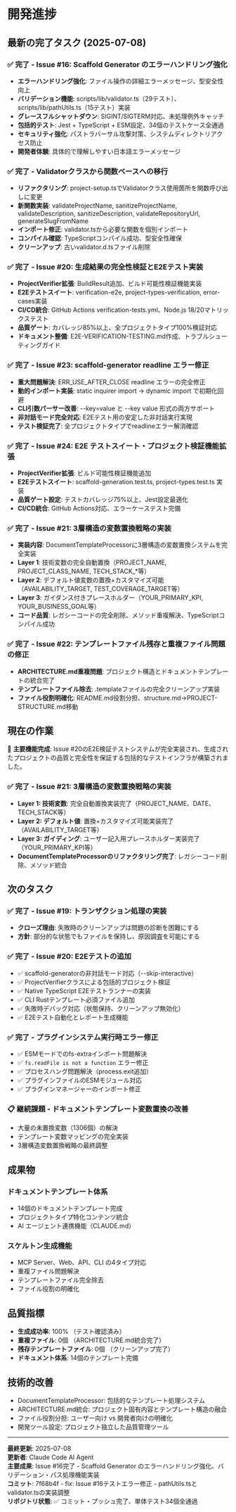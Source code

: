 # 開発進捗

## 最新の完了タスク (2025-07-08)

### ✅ 完了 - Issue #16: Scaffold Generator のエラーハンドリング強化
- **エラーハンドリング強化**: ファイル操作の詳細エラーメッセージ、型安全性向上
- **バリデーション機能**: scripts/lib/validator.ts（29テスト）、scripts/lib/pathUtils.ts（15テスト）実装
- **グレースフルシャットダウン**: SIGINT/SIGTERM対応、未処理例外キャッチ
- **包括的テスト**: Jest + TypeScript + ESM設定、34個のテストケース全通過
- **セキュリティ強化**: パストラバーサル攻撃対策、システムディレクトリアクセス防止
- **開発者体験**: 具体的で理解しやすい日本語エラーメッセージ

### ✅ 完了 - Validatorクラスから関数ベースへの移行
- **リファクタリング**: project-setup.tsでValidatorクラス使用箇所を関数呼び出しに変更
- **新関数実装**: validateProjectName, sanitizeProjectName, validateDescription, sanitizeDescription, validateRepositoryUrl, generateSlugFromName
- **インポート修正**: validator.tsから必要な関数を個別インポート
- **コンパイル確認**: TypeScriptコンパイル成功、型安全性確保
- **クリーンアップ**: 古いvalidator.d.tsファイル削除

### ✅ 完了 - Issue #20: 生成結果の完全性検証とE2Eテスト実装
- **ProjectVerifier拡張**: BuildResult追加、ビルド可能性検証機能実装
- **E2Eテストスイート**: verification-e2e, project-types-verification, error-cases実装
- **CI/CD統合**: GitHub Actions verification-tests.yml、Node.js 18/20マトリックステスト
- **品質ゲート**: カバレッジ85%以上、全プロジェクトタイプ100%検証対応
- **ドキュメント整備**: E2E-VERIFICATION-TESTING.md作成、トラブルシューティングガイド

### ✅ 完了 - Issue #23: scaffold-generator readline エラー修正
- **重大問題解決**: ERR_USE_AFTER_CLOSE readline エラーの完全修正
- **動的インポート実装**: static inquirer import → dynamic import で初期化回避
- **CLI引数パーサー改善**: --key=value と --key value 形式の両方サポート
- **非対話モード完全対応**: E2Eテスト用の安定した非対話実行実現
- **テスト検証完了**: 全プロジェクトタイプでreadlineエラー解消確認

### ✅ 完了 - Issue #24: E2E テストスイート・プロジェクト検証機能拡張
- **ProjectVerifier拡張**: ビルド可能性検証機能追加
- **E2Eテストスイート**: scaffold-generation.test.ts, project-types.test.ts 実装
- **品質ゲート設定**: テストカバレッジ75%以上、Jest設定最適化
- **CI/CD統合**: GitHub Actions対応、エラーケーステスト完備

### ✅ 完了 - Issue #21: 3層構造の変数置換戦略の実装
- **実装内容**: DocumentTemplateProcessorに3層構造の変数置換システムを完全実装
- **Layer 1**: 技術変数の完全自動置換（PROJECT_NAME, PROJECT_CLASS_NAME, TECH_STACK_*等）
- **Layer 2**: デフォルト値変数の置換+カスタマイズ可能（AVAILABILITY_TARGET, TEST_COVERAGE_TARGET等）
- **Layer 3**: ガイダンス付きプレースホルダー（YOUR_PRIMARY_KPI, YOUR_BUSINESS_GOAL等）
- **コード品質**: レガシーコードの完全削除、メソッド重複解決、TypeScriptコンパイル成功

### ✅ 完了 - Issue #22: テンプレートファイル残存と重複ファイル問題の修正
- **ARCHITECTURE.md重複問題**: プロジェクト構造とドキュメントテンプレートの統合完了
- **テンプレートファイル除去**: .templateファイルの完全クリーンアップ実装
- **ファイル役割明確化**: README.md役割分担、structure.md→PROJECT-STRUCTURE.md移動

## 現在の作業

🎉 **主要機能完成**: Issue #20のE2E検証テストシステムが完全実装され、生成されたプロジェクトの品質と完全性を保証する包括的なテストインフラが構築されました。

### ✅ 完了 - Issue #21: 3層構造の変数置換戦略の実装
- **Layer 1: 技術変数**: 完全自動置換実装完了（PROJECT_NAME、DATE、TECH_STACK等）
- **Layer 2: デフォルト値**: 置換+カスタマイズ可能実装完了（AVAILABILITY_TARGET等）
- **Layer 3: ガイディング**: ユーザー記入用プレースホルダー実装完了（YOUR_PRIMARY_KPI等）
- **DocumentTemplateProcessorのリファクタリング完了**: レガシーコード削除、メソッド統合

## 次のタスク

### ✅ 完了 - Issue #19: トランザクション処理の実装
- **クローズ理由**: 失敗時のクリーンアップは問題の診断を困難にする
- **方針**: 部分的な状態でもファイルを保持し、原因調査を可能にする

### ✅ 完了 - Issue #20: E2Eテストの追加  
- ✅ scaffold-generatorの非対話モード対応（--skip-interactive）
- ✅ ProjectVerifierクラスによる包括的プロジェクト検証  
- ✅ Native TypeScript E2Eテストランナーの実装
- ✅ CLI Rustテンプレート必須ファイル追加
- ✅ 失敗時デバッグ対応（状態保持、クリーンアップ無効化）
- ✅ E2Eテスト自動化とレポート生成機能

### ✅ 完了 - プラグインシステム実行時エラー修正
- ✅ ESMモードでのfs-extraインポート問題解決
- ✅ `fs.readFile is not a function` エラー修正
- ✅ プロセスハング問題解決（process.exit追加）
- ✅ プラグインファイルのESMモジュール対応
- ✅ プラグインマネージャーのインポート修正

### 📋 継続課題 - ドキュメントテンプレート変数置換の改善
- 大量の未置換変数（1306個）の解決
- テンプレート変数マッピングの完全実装
- 3層構造変数置換戦略の最終調整

## 成果物

### ドキュメントテンプレート体系
- 14個のドキュメントテンプレート完成
- プロジェクトタイプ特化コンテンツ統合
- AI エージェント連携機能（CLAUDE.md）

### スケルトン生成機能
- MCP Server、Web、API、CLI の4タイプ対応
- 重複ファイル問題解決
- テンプレートファイル完全除去
- ファイル役割の明確化

## 品質指標

- **生成成功率**: 100% （テスト確認済み）
- **重複ファイル**: 0個 （ARCHITECTURE.md統合完了）
- **残存テンプレートファイル**: 0個 （クリーンアップ完了）
- **ドキュメント体系**: 14個のテンプレート完備

## 技術的改善

- DocumentTemplateProcessor: 包括的なテンプレート処理システム
- ARCHITECTURE.md統合: プロジェクト固有内容とテンプレート構造の融合
- ファイル役割分担: ユーザー向け vs 開発者向けの明確化
- 開発ツール設定: プロジェクト独立した品質管理ツール

---

**最終更新**: 2025-07-08  
**更新者**: Claude Code AI Agent  
**主要成果**: Issue #16完了 - Scaffold Generator のエラーハンドリング強化、バリデーション・パス処理機能実装  
**コミット**: 7f68b4f - fix: Issue #16テストエラー修正 - pathUtils.tsとvalidator.tsの実装調整  
**リポジトリ状態**: ✅ コミット・プッシュ完了、単体テスト34個全通過